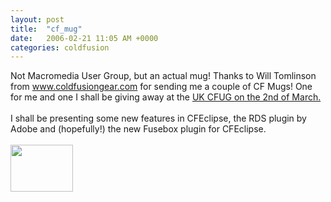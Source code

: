 ```yaml
---
layout: post
title:  "cf_mug"
date:   2006-02-21 11:05 AM +0000
categories: coldfusion
---
```

Not Macromedia User Group, but an actual mug! Thanks to Will Tomlinson from <a href="http://www.coldfusiongear.com">www.coldfusiongear.com</a> for sending me a couple of CF Mugs! One for me and one I shall be giving away at the <a href="http://www.ukcfug.org/index.cfm?objectid=4F39C57C-F1FF-921E-1E8846DB6D44FE3E">UK CFUG on the 2nd of March.</a><br /><br />I shall be presenting some new features in CFEclipse, the RDS plugin by Adobe and (hopefully!) the new Fusebox plugin for CFEclipse. <br /><br /><a href="/UserFiles/Image/cfmug.jpg"><img width="100" height="75" border="0" src="/UserFiles/Image/cfmug_thumb.jpg" alt="" /></a>